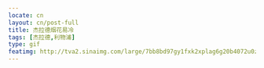 ```yaml
---
locate: cn
layout: cn/post-full
title: 杰拉德烟花易冷
tags: [杰拉德,利物浦]
type: gif
featimg: http://tva2.sinaimg.com/large/7bb8bd97gy1fxk2xplag6g20b4072u0z.gif
---
```

